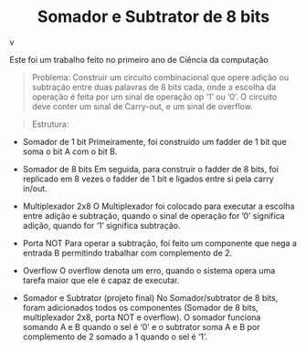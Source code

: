 <h1 align="center"> Somador e Subtrator de 8 bits </h1>v

Este foi um trabalho feito no primeiro ano de Ciência da computação

> Problema:
 Construir um circuito combinacional que opere adição ou subtração entre duas
palavras de 8 bits cada, onde a escolha da operação é feita por um sinal de operação
op ‘1’ ou ‘0’.
 O circuito deve conter um sinal de Carry-out, e um sinal de overflow.
 
> Estrutura:
- Somador de 1 bit
Primeiramente, foi construído um fadder de 1 bit que soma o bit A com o bit B.

- Somador de 8 bits
Em seguida, para construir o fadder de 8 bits, foi replicado em 8 vezes o fadder de 1
bit e ligados entre si pela carry in/out.

- Multiplexador 2x8
O Multiplexador foi colocado para executar a escolha entre adição e subtração,
quando o sinal de operação for ’0’ significa adição, quando for ‘1’ significa subtração.

- Porta NOT
Para operar a subtração, foi feito um componente que nega a entrada B permitindo
trabalhar com complemento de 2.

- Overflow
O overflow denota um erro, quando o sistema opera uma tarefa maior que ele é capaz
de executar.

- Somador e Subtrator (projeto final)
No Somador/subtrator de 8 bits, foram adicionados todos os componentes (Somador
de 8 bits, multiplexador 2x8, porta NOT e overflow). O somador funciona somando A e
B quando o sel é ‘0’ e o subtrator soma A e B por complemento de 2 somado a 1
quando o sel é ‘1’.
